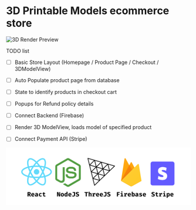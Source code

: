 # 3D Printable Models ecommerce store

![3D Render Preview](/frontend/src/assets/3DMRenderPreview.gif)

TODO list 
- [ ] Basic Store Layout (Homepage / Product Page / Checkout / 3DModelView)
- [ ] Auto Populate product page from database
- [ ] State to identify products in checkout cart
- [ ] Popups for Refund policy details

- [ ] Connect Backend (Firebase)
- [ ] Render 3D ModelView, loads model of specified product
- [ ] Connect Payment API (Stripe)

![Tech Stack](/frontend/src/assets/TechStack.png)
